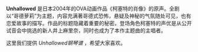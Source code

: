 

**Unhallowed**
是日本2004年的OVA动画作品《柯塞特的肖像》的原声。全剧以“哥德萝莉”为主题，内容充满著哥德式恐怖，悬疑及神秘的气氛随处可见，也有恋爱故事的描写。作品的标题隐藏着重要的秘密。登场角色柯塞特的声优是从公开试音会中挑选的新人井上麻里奈，同时也成为了本作主题曲的主唱者。

  
这里我们提供 _Unhallowed钢琴谱_ ，希望大家喜欢。

